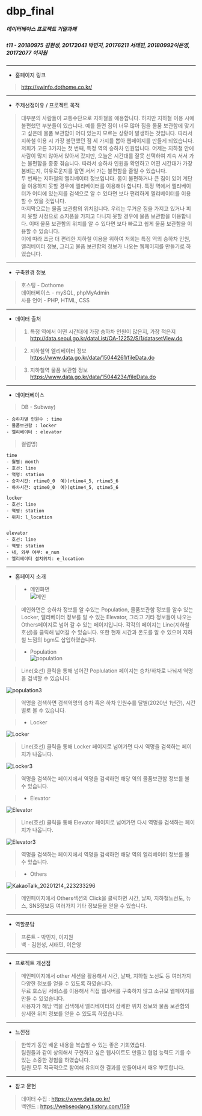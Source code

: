 # dbp_final
##### 데이터베이스 프로젝트 기말과제
##### t11 - 20180975 김현성, 20172041 박민지, 20176211 서태민, 20180992이은영, 20172077 이지원

------------
+ 홈페이지 링크
>
> http://swinfo.dothome.co.kr/
------------
+ 주제선정이유 / 프로젝트 목적

> 대부분의 사람들이 교통수단으로 지하철을 애용합니다. 하지만 지하철 이용 시에 불편했던 부분들이 있습니다. 예를 들면 짐이 너무 많아 짐을 물품 보관함에 맞기고 싶은데 물품 보관함이 어디 있는지 모르는 상황이 발생하는 것입니다. 따라서 지하철 이용 시 가장 불편했던 점 세 가지를 뽑아 웹페이지를 만들게 되었습니다.   
저희가 고른 3가지는 첫 번째, 특정 역의 승하차 인원입니다. 어제는 지하철 안에 사람이 많지 않아서 앉아서 갔지만, 오늘은 시간대를 잘못 선택하여 계속 서서 가는 불편함을 종종 겪습니다. 따라서 승하차 인원을 확인하고 어떤 시간대가 가장 붐비는지, 여유로운지를 알면 서서 가는 불편함을 줄일 수 있습니다.   
두 번째는 지하철의 엘리베이터 정보입니다. 몸이 불편하거나 큰 짐이 있어 계단을 이용하지 못할 경우에 엘리베이터를 이용해야 합니다. 특정 역에서 엘리베이터가 어디에 있는지를 검색으로 알 수 있다면 보다 편리하게 엘리베이터를 이용할 수 있을 것입니다.   
마지막으로는 물품 보관함의 위치입니다. 우리는 무거운 짐을 가지고 있거나 피치 못할 사정으로 소지품을 가지고 다니지 못할 경우에 물품 보관함을 이용합니다. 이때 물품 보관함의 위치를 알 수 있다면 보다 빠르고 쉽게 물품 보관함을 이용할 수 있습니다.   
이에 따라 조금 더 편리한 지하철 이용을 위하여 저희는 특정 역의 승하차 인원, 엘리베이터 정보, 그리고 물품 보관함의 정보가 나오는 웹페이지를 만들기로 하였습니다.
------------
+ 구축환경 정보

> 호스팅 - Dothome   
> 데이터베이스 - mySQL, phpMyAdmin   
> 사용 언어 - PHP, HTML, CSS
------------
+ 데이터 출처

> 1. 특정 역에서 어떤 시간대에 가장 승하차 인원이 많은지, 가장 적은지   
> http://data.seoul.go.kr/dataList/OA-12252/S/1/datasetView.do

> 2. 지하철역 엘리베이터 정보   
> https://www.data.go.kr/data/15044261/fileData.do

> 3. 지하철역 물품 보관함 정보   
> https://www.data.go.kr/data/15044234/fileData.do
------------
+ 데이터베이스
> DB - Subway)

	- 승하차별 인원수 : time   
	- 물품보관함 : locker   
	- 엘리베이터 : elevator   
  
> 컬럼명)

    time
    - 월별: month
    - 호선: line
    - 역명: station
    - 승차시간: rtime0_0  예))rtime4_5, rtime5_6
    - 하차시간: qtime0_0  예))qtime4_5, qtime5_6
    
    locker
    - 호선: line
    - 역명: station
    - 위치: l_location
    
  
    elevator
    - 호선: line
    - 역명: station
    - 내, 외부 여부: e_num
    - 엘리베이터 설치위치: e_location
 
 ------------
    
+ 홈페이지 소개

> * 메인화면   
![메인](https://user-images.githubusercontent.com/70924137/102069648-64cec180-3e41-11eb-83c5-5db139e4c606.JPG)

>메인화면은 승하차 정보를 알 수있는 Population, 물품보관함 정보를 알수 있는 Locker, 엘리베이터 정보를 알 수 있는 Elevator, 그리고 기타 정보들이 나오는 Others페이지로 넘어 갈 수 있는 페이지입니다. 각각의 페이지는 Line(지하철 호선)을 클릭해 넘어갈 수 있습니다. 또한 현재 시간과 온도를 알 수 있으며 지하철 느낌의 bgm도 삽입하였습니다.

> * Population   
![population](https://user-images.githubusercontent.com/70924137/102070601-ac098200-3e42-11eb-8c79-e493b2481d3c.JPG)

> Line(호선) 클릭을 통해 넘어간 Poplulation 페이지는 승차/하차로 나눠져 역명을 검색할 수 있습니다. 

![population3](https://user-images.githubusercontent.com/70924137/102086703-d9165e80-3e5b-11eb-9d57-fe7bc37e08d4.JPG)

> 역명을 검색하면 검색역명의 승차 혹은 하차 인원수를 달별(2020년 1년간), 시간별로 볼 수 있습니다.

> * Locker

![Locker](https://user-images.githubusercontent.com/70924137/102070867-0f93af80-3e43-11eb-9049-206435985987.JPG)

>Line(호선) 클릭을 통해 Locker 페이지로 넘어가면 다시 역명을 검색하는 페이지가 나옵니다.

![Locker3](https://user-images.githubusercontent.com/70924137/102086781-f51a0000-3e5b-11eb-8ce0-32e6ae572a4d.JPG)

>역명을 검색하는 페이지에서 역명을 검색하면 해당 역의 물품보관함 정보를 볼 수 있습니다.

> * Elevator

![Elevator](https://user-images.githubusercontent.com/70924137/102071136-68fbde80-3e43-11eb-91ad-18bee0753009.JPG)

> Line(호선) 클릭을 통해 Elevator 페이지로 넘어가면 다시 역명을 검색하는 페이지가 나옵니다.   

![Elevator3](https://user-images.githubusercontent.com/70924137/102086826-07943980-3e5c-11eb-9e5b-d9e61e7d4de4.JPG)

> 역명을 검색하는 페이지에서 역명을 검색하면 해당 역의 엘리베이터 정보를 볼 수 있습니다.

> * Others

![KakaoTalk_20201214_223233296](https://user-images.githubusercontent.com/70924137/102087171-7ec9cd80-3e5c-11eb-82d3-2cef8141354e.png)

> 메인페이지에서 Others섹션의 Click을 클릭하면 시간, 날짜, 지하철노선도, 뉴스, SNS정보등 여러가지 기타 정보들을 얻을 수 있습니다.
------------
+  역할분담

> 프론트 - 박민지, 이지원   
> 백 - 김현성, 서태민, 이은영   
------------
+ 프로젝트 개선점
> 메인페이지에서 other 세션을 활용해서 시간, 날짜, 지하철 노선도 등 여러가지 다양한 정보를 얻을 수 있도록 하였습니다.   
  무료 호스팅 서비스를 이용해서 직접 웹서버를 구축하지 않고 소규모 웹페이지를 만들 수 있었습니다.  
  사용자가 해당 역을 검색해서 엘리베이터의 상세한 위치 정보와 물품 보관함의 상세한 위치 정보를 얻을 수 있도록 하였습니다.  
------------
+ 느낀점
> 한학기 동안 배운 내용을 복습할 수 있는 좋은 기회였습다.      
  팀원들과 같이 상의해서 구현하고 싶은 웹사이트도 만들고 협업 능력도 기를 수 있는 소중한 경험을 하였습니다.    
  팀원 모두 적극적으로 참여해 유의미한 결과를 만들어내서 매우 뿌듯합니다.    
------------
+ 참고 문헌
>  데이터 수집 : https://www.data.go.kr/      
   백엔드  : https://webseodang.tistory.com/159  
 




